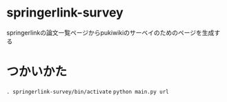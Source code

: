 # springerlink-survey
springerlinkの論文一覧ページからpukiwikiのサーベイのためのページを生成する

# つかいかた
```. springerlink-survey/bin/activate```
```python main.py url```
